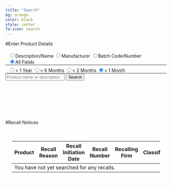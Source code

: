 ```yaml
---
title: "Search"
bg: orange
color: black
style: center
fa-icon: search
---
```


#Enter Product Details

<div style="position: relative; height: 200px;" id="searchBox">
	<span style="float: left; margin-top: 5px; margin-left: 10px;">
		<span style="white-space: nowrap;"><input type="radio" name="searchtype" id="radioDesc" value="product_description">Description/Name</input></span>
		<span style="white-space: nowrap;"><input type="radio" name="searchtype" id="radioManu" value="product_description.recalling_firm">Manufacturer</input></span>
		<span style="white-space: nowrap;"><input type="radio" name="searchtype" id="radioBatc" value="code_info.product_description">Batch Code/Number</input></span>
		<span style="white-space: nowrap;"><input type="radio" name="searchtype" id="radioAny" value="" checked="checked">All Fields</input></span>
	</span>
	<hr style="width: 100%; margin-top: 1px; margin-bottom: 1px;"/>
	<span style="float: left; margin-top: 5px; margin-left: 10px;">
		<span style="white-space: nowrap;"><input type="radio" name="searchdate" id="radioMonth" value="">&lt; 1 Year</input></span>
		<span style="white-space: nowrap;"><input type="radio" name="searchdate" id="radioTwoMonth" value="">&lt; 6 Months</input></span>
		<span style="white-space: nowrap;"><input type="radio" name="searchdate" id="radioSixMonth" value="">&lt; 2 Months</input></span>
		<span style="white-space: nowrap;"><input type="radio" name="searchdate" id="radioTwelveMonth" value="" checked="checked">&lt; 1 Month</input></span>
	</span>
	<hr style="width: 100%; margin-top: 1px; margin-bottom: 1px;"/>
	<div class="searchform">
		<input id="searchTextbox" type="text" placeholder="Product name or description.">
		<button id="searchButton">
			Search
		</button>
	</div>
</div>

#Recall Notices

<div class="table-responsive" style="background-color: rgba(255, 255, 255, .8); border-radius: 10px; padding: 20px;">
	<table id="themeTable" class="table">
		<thead>
			<tr>
				<th>Product</th>
				<th>Recall Reason</th>
				<th>Recall Initiation Date</th>
				<th>Recall Number</th>
				<th>Recalling Firm</th>
				<th>Classification</th>
				<th>Code Info</th>
				<th>Distribution Pattern</th>
			</tr>
		</thead>
		<tbody id="table_body">
			<tr>
				<td colspan="8">You have not yet searched for any recalls.</td>
			</tr>
		</tbody>
	</table>
</div>

<div id="shareDiv" style="background-color: rgba(255, 255, 255, .8); border-radius: 10px; padding: 20px; width: 100%; display: none; margin-top: 10px;">
	<h3 style="float: left;">Share Results:</h3>
	<h3 style="float: right; margin-left: 5px; margin-right: 5px; padding-left: 0px; padding-right: 0px;">
		<a style="float: right;" id="shareTwitter" href="/" target="_blank" alt="Share on Twitter!"><i class="fa fa-twitter"></i></a>
	</h3>
	<h3 style="float: right; margin-left: 5px; margin-right: 5px; padding-left: 0px; padding-right: 0px;">
		<a style="float: right;" id="shareFacebook" href="/" target="_blank" alt="Share on Facebook!"><i class="fa fa-facebook"></i></a>
	</h3>
	<h3 style="float: right; margin-left: 5px; margin-right: 5px; padding-left: 0px; padding-right: 0px;">
		<a style="float: right;" id="shareGoogle" href="/" target="_blank" alt="Share on Google+!"><i class="fa fa-google-plus"></i></a>
	</h3>
		
	<input type="textbox" style="width: 100%;" id="searchURL"></input>
</div>